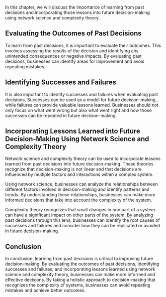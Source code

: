 
In this chapter, we will discuss the importance of learning from past decisions and incorporating those lessons into future decision-making using network science and complexity theory.

Evaluating the Outcomes of Past Decisions
-----------------------------------------

To learn from past decisions, it is important to evaluate their outcomes. This involves assessing the results of the decision and identifying any unintended consequences or negative impacts. By evaluating past decisions, businesses can identify areas for improvement and avoid repeating mistakes.

Identifying Successes and Failures
----------------------------------

It is also important to identify successes and failures when evaluating past decisions. Successes can be used as a model for future decision-making, while failures can provide valuable lessons learned. Businesses should not only focus on what went wrong but also what went right and how those successes can be repeated in future decision-making.

Incorporating Lessons Learned into Future Decision-Making Using Network Science and Complexity Theory
-----------------------------------------------------------------------------------------------------

Network science and complexity theory can be used to incorporate lessons learned from past decisions into future decision-making. These theories recognize that decision-making is not linear and that decisions are influenced by multiple factors and interactions within a complex system.

Using network science, businesses can analyze the relationships between different factors involved in decision-making and identify patterns and trends. By understanding these relationships, businesses can make more informed decisions that take into account the complexity of the system.

Complexity theory recognizes that small changes in one part of a system can have a significant impact on other parts of the system. By analyzing past decisions through this lens, businesses can identify the root causes of successes and failures and consider how they can be replicated or avoided in future decision-making.

Conclusion
----------

In conclusion, learning from past decisions is critical to improving future decision-making. By evaluating the outcomes of past decisions, identifying successes and failures, and incorporating lessons learned using network science and complexity theory, businesses can make more informed and effective decisions. By taking a holistic approach to decision-making that recognizes the complexity of systems, businesses can avoid repeating mistakes and achieve better outcomes.

